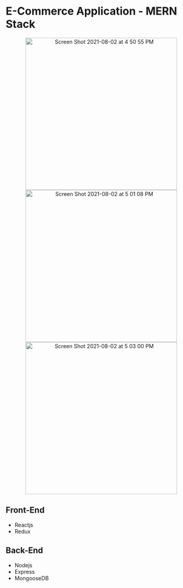 # E-Commerce Application - MERN Stack

<p align="center">
  <img width="400" alt="Screen Shot 2021-08-02 at 4 50 55 PM" src="https://user-images.githubusercontent.com/67869620/127842585-57791d4d-bca8-43c0-b5dd-9be071497078.png">
  
  <img width="400" alt="Screen Shot 2021-08-02 at 5 01 08 PM" src="https://user-images.githubusercontent.com/67869620/127843955-b3fd9652-f57e-4c2a-bbfe-d373e5555ea0.png">
  
  <img width="400" alt="Screen Shot 2021-08-02 at 5 03 00 PM" src="https://user-images.githubusercontent.com/67869620/127844138-3e8c909b-6a62-4ad7-88f8-4de256bc2695.png">


</p> 

<h2>Front-End</h2>
<ul>
  <li>Reactjs</li>
  <li>Redux</li>
</ul>
<h2>Back-End</h2>
<ul>
  <li>Nodejs</li>
  <li>Express</li>
  <li>MongooseDB</li>
</ul>
